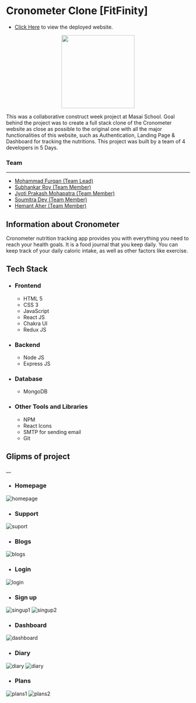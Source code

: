 # Cronometer Clone [FitFinity]


* [Click Here](https://fitfinity.vercel.app/) to view the deployed website.
 <p align="center"><img  width="200" src="https://i.imgur.com/MNHIt59.jpeg"/img> </p>
<p>
This was a collaborative construct week project at Masai School.
Goal behind the project was to create a full stack clone of the Cronometer website as close as possible to the original one with all the major functionalities of this website, such as  Authentication, Landing Page & Dashboard for tracking the nutritions.
This project was built by a team of 4 developers in 5 Days. 
</p>


### Team
___
 <ul>
        <li><a href="https://github.com/furqan5921">Mohammad Furqan (Team Lead)</a></li>
        <li> <a href="https://github.com/subhankarroy612">Subhankar Roy (Team Member)</a> </li>
        <li><a href="https://github.com/JYOTIPM1999">Jyoti Prakash Mohapatra (Team Member)</a></li>
        <li><a href="https://github.com/soumitra-dey">Soumitra Dey (Team Member)</a></li>
        <li><a href="https://github.com/H-unique245">Hemant Aher (Team Member)</a></li>
  </ul>
  

## Information about Cronometer 

<p> Cronometer nutrition tracking app provides you with everything you need to reach your health goals. It is a food journal that you keep daily. You can keep track of your daily caloric intake, as well as other factors like exercise.</p>

## Tech Stack
 - ### Frontend 
   * HTML 5
   * CSS 3
   * JavaScript
   * React JS
   * Chakra UI
   * Redux JS 

 - ### Backend

   * Node JS
   * Express JS

 - ### Database
   * MongoDB

 - ### Other Tools and Libraries 
   * NPM
   * React Icons
   * SMTP for sending email
   * Git



 ## Glipms of project
__

   - ### Homepage 
<img src="https://i.imgur.com/J4NKqlh.png" alt="homepage" />


   - ### Support 
<img src="https://i.imgur.com/sOCVm6Q.png" alt="suport" />



   - ### Blogs 
<img src="https://i.imgur.com/S9vddUS.png" alt="blogs" />


   - ### Login 
<img src="https://i.imgur.com/iSm1buH.png" alt="login" />



   - ### Sign up 
<img src="https://i.imgur.com/1imxoHn.png" alt="singup1" />
<img src="https://i.imgur.com/L60YTQH.png" alt="singup2" />



   - ### Dashboard 
<img src="https://i.imgur.com/Lj4hX2G.png" alt="dashboard" />


   - ### Diary 
<img src="https://i.imgur.com/S9vddUS.png" alt="diary" />
<img src="https://i.imgur.com/AYUMAnA.png" alt="diary" />



   - ### Plans 
<img src="https://i.imgur.com/VODu1TB.png" alt="plans1" />
<img src="https://i.imgur.com/MnnLKc0.png" alt="plans2" />


